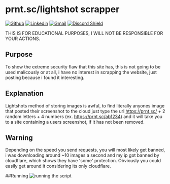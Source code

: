 # prnt.sc/lightshot scrapper
[![Github](https://img.shields.io/badge/-Github-000?style=flat&logo=Github&logoColor=white)](https://github.com/NC1107)
[![Linkedin](https://img.shields.io/badge/-LinkedIn-blue?style=flat&logo=Linkedin&logoColor=white)](https://www.linkedin.com/in/nicholas-conn-41b1b120a/)
[![Gmail](https://img.shields.io/badge/-Gmail-c14438?style=flat&logo=Gmail&logoColor=white)](mailto:188623nc@gmail.com)
[![Discord Shield](https://discordapp.com/api/guilds/571556611517317120/widget.png?style=shield)](https://discord.gg/EwQ5HGP)


THIS IS FOR EDUCATIONAL PURPOSES, 
I WILL NOT BE RESPONSIBLE FOR YOUR ACTIONS.

## Purpose
To show the extreme security flaw that this site has, this is not going to be used malicously or at all, i have no interest in scrapping the website, just posting because i found it interesting.

## Explanation
Lightshots method of storing images is awful, to find literally anyones image that posted their screenshot to the cloud just type the url https://prnt.sc/ + 2 random letters + 4 numbers (ex. https://prnt.sc/ab1234) and it will take you to a site containing a users screenshot, if it has not been removed.

## Warning
Depending on the speed you send requests, you will most likely get banned, i was downloading around ~10 images a second and my ip got banned by cloudflare, which shows they have 'some' protection. Obviously you could easily get around it considering its only cloudflare.


##Running
![running the script](https://gfycat.com/bluedearcutworm)


